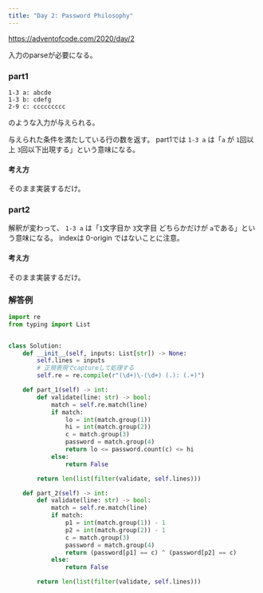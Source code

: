 ```yaml
---
title: "Day 2: Password Philosophy"
---
```


https://adventofcode.com/2020/day/2

入力のparseが必要になる。


### part1

```
1-3 a: abcde
1-3 b: cdefg
2-9 c: ccccccccc
```

のような入力が与えられる。

与えられた条件を満たしている行の数を返す。
part1では `1-3 a` は「`a` が `1`回以上 `3`回以下出現する」という意味になる。


#### 考え方

そのまま実装するだけ。


### part2

解釈が変わって、 `1-3 a` は「`1`文字目か `3`文字目 どちらかだけが `a`である」という意味になる。 indexは 0-origin ではないことに注意。


#### 考え方

そのまま実装するだけ。


### 解答例

```python
import re
from typing import List


class Solution:
    def __init__(self, inputs: List[str]) -> None:
        self.lines = inputs
        # 正規表現でcaptureして処理する
        self.re = re.compile(r"(\d+)\-(\d+) (.): (.+)")

    def part_1(self) -> int:
        def validate(line: str) -> bool:
            match = self.re.match(line)
            if match:
                lo = int(match.group(1))
                hi = int(match.group(2))
                c = match.group(3)
                password = match.group(4)
                return lo <= password.count(c) <= hi
            else:
                return False

        return len(list(filter(validate, self.lines)))

    def part_2(self) -> int:
        def validate(line: str) -> bool:
            match = self.re.match(line)
            if match:
                p1 = int(match.group(1)) - 1
                p2 = int(match.group(2)) - 1
                c = match.group(3)
                password = match.group(4)
                return (password[p1] == c) ^ (password[p2] == c)
            else:
                return False

        return len(list(filter(validate, self.lines)))
```
